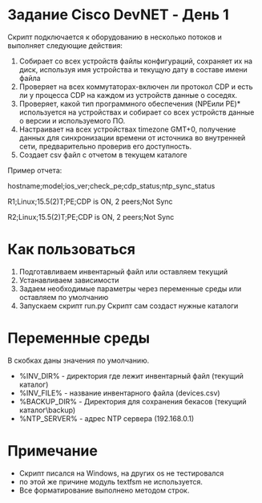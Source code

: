 # Задание Cisco DevNET - День 1
Скрипт подключается к оборудованию в несколько потоков и выполняет следующие действия:

1. Собирает со всех устройств файлы конфигураций, сохраняет их на диск, используя имя устройства и текущую дату в составе имени файла
2. Проверяет на всех коммутаторах-включен ли протокол CDP и есть ли у процесса CDP на каждом из устройств данные о соседях. 
3. Проверяет, какой тип программного обеспечения (NPEили PE)* используется на устройствах и собирает со всех устройств данные о версии и используемого ПО.
4. Настраивает на всех устройствах timezone GMT+0, получение данных для синхронизации времени от источника во внутренней сети, предварительно проверив его доступность.
5. Создает csv файл с отчетом в текущем каталоге

Пример отчета:

hostname;model;ios_ver;check_pe;cdp_status;ntp_sync_status

R1;Linux;15.5(2)T;PE;CDP is ON, 2 peers;Not Sync

R2;Linux;15.5(2)T;PE;CDP is ON, 2 peers;Not Sync



# Как пользоваться
1) Подготавливаем инвентарный файл или оставляем текущий
2) Устанавливаем зависимости
3) Задаем необходимые параметры через переменные среды или оставляем по умолчанию
4) Запускаем скрипт run.py
Скрипт сам создаст нужные каталоги

# Переменные среды
В скобках даны значения по умолчанию.
- %INV_DIR% - директория где лежит инвентарный файл (текущий каталог)
- %INV_FILE% - название инвентарного файла (devices.csv)
- %BACKUP_DIR% - Директория для сохранения бекасов (текущий каталог\backup)
- %NTP_SERVER% - адрес NTP сервера (192.168.0.1)

# Примечание
 - Скрипт писался на Windows, на других os не тестировался
 - по этой же причине модуль textfsm не используется.
 - Все форматирование выполнено методом строк.

